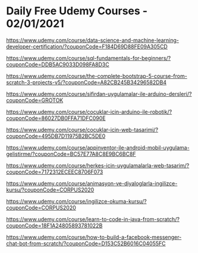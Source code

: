 # Daily Free Udemy Courses - 02/01/2021

https://www.udemy.com/course/data-science-and-machine-learning-developer-certification/?couponCode=F184D69D88FE09A305CD
https://www.udemy.com/course/sql-fundamentals-for-beginners/?couponCode=DDB5AC9033D098FA8D3C
https://www.udemy.com/course/the-complete-bootstrap-5-course-from-scratch-3-projects-v5/?couponCode=A82CB245B34296582DB4
https://www.udemy.com/course/sifirdan-uygulamalar-ile-arduino-dersleri/?couponCode=GROTOK
https://www.udemy.com/course/cocuklar-icin-arduino-ile-robotik/?couponCode=86027DB0FFA71DFC090E
https://www.udemy.com/course/cocuklar-icin-web-tasarimi/?couponCode=495DB7D11975B2BC5DE0
https://www.udemy.com/course/appinventor-ile-android-mobil-uygulama-gelistirme/?couponCode=BC57E77A8C8E9BC6BC8F
https://www.udemy.com/course/herkes-icin-uygulamalarla-web-tasarim/?couponCode=7172312ECEEC8706F073
https://www.udemy.com/course/animasyon-ve-diyaloglarla-ingilizce-kursu/?couponCode=CORPUS2020
https://www.udemy.com/course/ingilizce-okuma-kursu/?couponCode=CORPUS2020
https://www.udemy.com/course/learn-to-code-in-java-from-scratch/?couponCode=18F1A24805893781022B
https://www.udemy.com/course/how-to-build-a-facebook-messenger-chat-bot-from-scratch/?couponCode=D153C52B6016C04055FC
